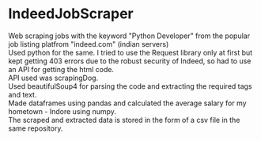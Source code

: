 # IndeedJobScraper
Web scraping jobs with the keyword "Python Developer" from the popular job listing platfrom  "indeed.com" (indian servers)  
Used python for the same. I tried to use the Request library only at first but kept getting 403 errors due to the robust security of Indeed, so had to use an API for getting the html code.  
API used was scrapingDog.  
Used beautifulSoup4 for parsing the code and extracting the required tags and text.  
Made dataframes using pandas and calculated the average salary for my hometown - Indore using numpy.  
The scraped and extracted data is stored in the form of a csv file in the same repository.

